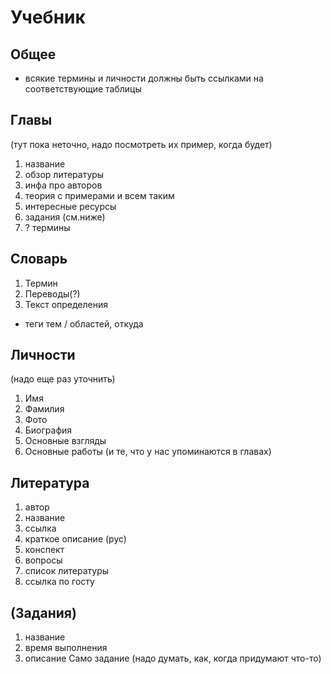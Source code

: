 Учебник
=====
Общее
-----
- всякие термины и личности должны быть ссылками на соответствующие таблицы

Главы
-----
(тут пока неточно, надо посмотреть их пример, когда будет)
1.  название
2.  обзор литературы
3.  инфа про авторов
4.  теория с примерами и всем таким
5.  интересные ресурсы
6.  задания (см.ниже)
7.  ? термины

Словарь
----
1. Термин
2. Переводы(?)
3. Текст определения
- теги тем / областей, откуда

Личности
----
(надо еще раз уточнить)
1.  Имя
2.  Фамилия
3.  Фото
4.  Биография
5.  Основные взгляды
6.  Основные работы (и те, что у нас упоминаются в главах)

Литература
----
1.  автор 
2.  название
3.  ссылка
4.  краткое описание (рус)
5.  конспект
6.  вопросы
7.  список литературы
8.  ссылка по госту


(Задания)
-----
1.  название
2.  время выполнения
3.  описание
Само задание (надо думать, как, когда придумают что-то)
